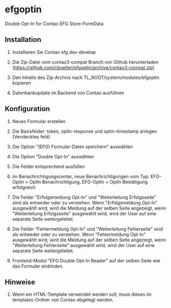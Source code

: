 efgoptin
========

Double Opt-In for Contao EFG Store-FormData

Installation
---------------------

1. Installieren Sie Contao efg dev-develop

2. Die Zip-Datei vom contao3-compat Branch von Github herunterladen (https://github.com/cboelter/efgoptin/archive/contao3-compat.zip)

3. Den Inhalts des Zip-Archivs nach TL_ROOT/system/modules/efgoptin kopieren

4. Datenbankupdate im Backend von Contao ausführen

Konfiguration
---------------------

1. Neues Formular erstellen

2. Die Basisfelder: token, optin-response und optin-timestamp anlegen (Verstecktes feld)

2. Die Option "(EFG) Formular-Daten speichern" auswählen

3. Die Option "Double Opt-In" auswählen

4. Die Felder entsprechend ausfüllen

5. Im Benachrichtigungscenter, neue Benachrichtigungen vom Typ: EFG-OptIn > OptIn Benachrichtigung, EFG-OptIn > OptIn Bestätigung erfolgreich

6. Die Felder "Erfolgsmeldung Opt-In" und "Weiterleitung Erfolgsseite" sind als entweder oder zu verstehen.
Wenn "Erfolgsmeldung Opt-In" ausgewählt wird, wird die Meldung auf der selben Seite angezeigt,
wenn "Weiterleitung Erfolgsseite" ausgewählt wird, wird der User auf eine separate Seite weitergeleitet.

7. Die Felder "Fehlermeldung Opt-In" und "Weiterleitung Fehlerseite" sind als entweder oder zu verstehen.
Wenn "Fehlermeldung Opt-In" ausgewählt wird, wird die Meldung auf der selben Seite angezeigt,
wenn "Weiterleitung Fehlerseite" ausgewählt wird, wird der User auf eine separate Seite weitergeleitet.

8. Frontend-Modul "EFG Double Opt-In Reader" auf der selben Seite wie das Formular einbinden.

Hinweise
---------------------
1. Wenn ein HTML-Template verwendet werden soll, muss dieses im templates-Ordner von Contao abgelegt werden.